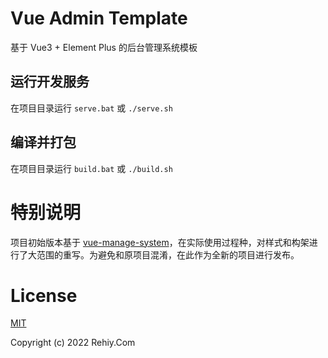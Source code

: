 # Vue Admin Template

基于 Vue3 + Element Plus 的后台管理系统模板

## 运行开发服务

在项目目录运行  `serve.bat` 或 `./serve.sh`

## 编译并打包

在项目目录运行  `build.bat` 或 `./build.sh`

# 特别说明

项目初始版本基于 [vue-manage-system](https://github.com/lin-xin/vue-manage-system)，在实际使用过程种，对样式和构架进行了大范围的重写。为避免和原项目混淆，在此作为全新的项目进行发布。

# License

[MIT](https://opensource.org/licenses/MIT)

Copyright (c) 2022 Rehiy.Com
